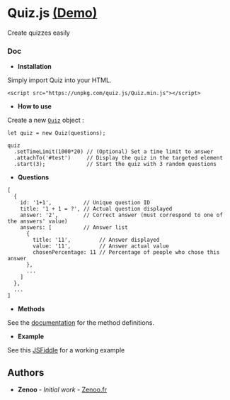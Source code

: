 # Quiz.js [(Demo)](https://jsfiddle.net/Zenoo0/tnv803w7/)

Create quizzes easily

### Doc

* **Installation**

Simply import Quiz into your HTML.
```
<script src="https://unpkg.com/quiz.js/Quiz.min.js"></script>
```
* **How to use**

Create a new [`Quiz`](https://zenoo.github.io/Quiz.js/Quiz.html) object :
```JS
let quiz = new Quiz(questions);

quiz
  .setTimeLimit(1000*20) // (Optional) Set a time limit to answer
  .attachTo('#test')     // Display the quiz in the targeted element
  .start(3);             // Start the quiz with 3 random questions
```
* **Questions**

```JS
[
  {
    id: '1+1',          // Unique question ID
    title: '1 + 1 = ?', // Actual question displayed
    answer: '2',        // Correct answer (must correspond to one of the answers' value)
    answers: [          // Answer list
      {
        title: '11',         // Answer displayed
        value: '11',         // Answer actual value
        chosenPercentage: 11 // Percentage of people who chose this answer
	  },
	  ...
    ]
  },
  ...
]
```
* **Methods**

See the [documentation](https://zenoo.github.io/Quiz.js/Quiz.html) for the method definitions. 

* **Example**

See this [JSFiddle](https://jsfiddle.net/Zenoo0/tnv803w7/) for a working example

## Authors

* **Zenoo** - *Initial work* - [Zenoo.fr](https://zenoo.fr)